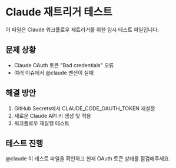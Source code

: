 # Claude 재트리거 테스트

이 파일은 Claude 워크플로우 재트리거를 위한 임시 테스트 파일입니다.

## 문제 상황
- Claude OAuth 토큰 "Bad credentials" 오류
- 여러 이슈에서 @claude 멘션이 실패

## 해결 방안
1. GitHub Secrets에서 CLAUDE_CODE_OAUTH_TOKEN 재설정
2. 새로운 Claude API 키 생성 및 적용
3. 워크플로우 재실행 테스트

## 테스트 진행
@claude 이 테스트 파일을 확인하고 현재 OAuth 토큰 상태를 점검해주세요.